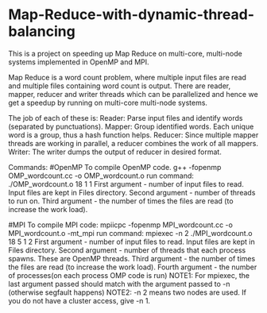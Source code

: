 # Map-Reduce-with-dynamic-thread-balancing
This is a project on speeding up Map Reduce on multi-core, multi-node systems implemented in OpenMP and MPI. 

Map Reduce is a word count problem, where multiple input files are read and multiple files containing word count is output. 
There are reader, mapper, reducer and writer threads which can be parallelized and hence we get a speedup by running on multi-core
multi-node systems.

The job of each of these is:
Reader: Parse input files and identify words (separated by punctuations).
Mapper: Group identified words. Each unique word is a group, thus a hash function helps.
Reducer: Since multiple mapper threads are working in parallel, a reducer combines the work of all mappers.
Writer: The writer dumps the output of reducer in desired format.

Commands:
#OpenMP
To compile OpenMP code.
g++ -fopenmp OMP_wordcount.cc -o OMP_wordcount.o 
run command:
./OMP_wordcount.o 18 1 1 
First argument - number of input files to read. Input files are kept in Files directory.
Second argument - number of threads to run on.
Third argument -  the number of times the files are read (to increase the work load). 

#MPI
To compile MPI code:
mpiicpc -fopenmp  MPI_wordcount.cc -o MPI_wordcount.o -mt_mpi
run command:
mpiexec -n 2 ./MPI_wordcount.o 18 5 1 2
First argument - number of input files to read. Input files are kept in Files directory.
Second argument - number of threads that each process spawns. These are OpenMP threads.
Third argument -  the number of times the files are read (to increase the work load).
Fourth argument - the number of processes(on each process OMP code is run)
NOTE1: For mpiexec, the last argument passed should match with the argument passed to -n (otherwise segfault happens)
NOTE2: -n 2 means two nodes are used. If you do not have a cluster access, give -n 1.

